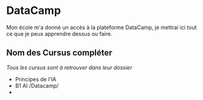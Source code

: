 # DataCamp  
Mon école m'a donné un accès à la plateforme DataCamp, je mettrai ici tout ce que je peux apprendre dessus ou faire.  

## Nom des Cursus compléter
*Tous les cursus sont à retrouver dans leur dossier*
- Principes de l'IA
- B1 AI /Datacamp/
- 

